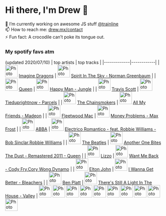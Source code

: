 # Hi there, I'm Drew 👋
🔭 I’m currently working on awesome JS stuff [@trainline](http://trainline.com/)  
📫 How to reach me: [drew.mx/contact](https://drew.mx/contact)  
⚡ Fun fact: A crocodile can’t poke its tongue out.  
### My spotify favs atm
(updated 2020/07/10)
| top artists | top tracks |
|-------------|------------|
| <img src="https://i.scdn.co/image/1cdf5ce3cf329ae433bfa76e88dadeb06653fda9" alt="Photo of Imagine Dragons" width="40px" /> [Imagine Dragons](https://open.spotify.com/artist/53XhwfbYqKCa1cC15pYq2q) | <img src="https://i.scdn.co/image/ab67616d000048515c1c4d3d94d0e845bd1ebec1" alt="Photo of Spirit In The Sky" width="40px" /> [Spirit In The Sky - Norman Greenbaum](https://open.spotify.com/track/0jvN7eQJJt4nxQzgQfZ1SP) |
| <img src="https://i.scdn.co/image/6dd0ffd270903d1884edf9058c49f58b03db893d" alt="Photo of Queen" width="40px" /> [Queen](https://open.spotify.com/artist/1dfeR4HaWDbWqFHLkxsg1d) | <img src="https://i.scdn.co/image/ab67616d00004851ed7161514b659102e49bb589" alt="Photo of Happy Man" width="40px" /> [Happy Man - Jungle](https://open.spotify.com/track/5nF6drlQTtXc5iThQoyONB) |
| <img src="https://i.scdn.co/image/d7a58203669d00936dd5b89ba6f6e192c119532d" alt="Photo of Travis Scott" width="40px" /> [Travis Scott](https://open.spotify.com/artist/0Y5tJX1MQlPlqiwlOH1tJY) | <img src="https://i.scdn.co/image/ab67616d000048515293681f1d72c22430e382e0" alt="Photo of Tieduprightnow" width="40px" /> [Tieduprightnow - Parcels](https://open.spotify.com/track/66tkDkPsznE5zIHNt4QkXB) |
| <img src="https://i.scdn.co/image/caca64268346846a0753ca894b6ff92bb4dfb864" alt="Photo of The Chainsmokers" width="40px" /> [The Chainsmokers](https://open.spotify.com/artist/69GGBxA162lTqCwzJG5jLp) | <img src="https://i.scdn.co/image/ab67616d00004851a5a0567b3b8532a1e090734d" alt="Photo of All My Friends" width="40px" /> [All My Friends - Madeon](https://open.spotify.com/track/7sGTH1fber0bhncNMfNxmt) |
| <img src="https://i.scdn.co/image/4f7f18a93be4af82f876ff9ce79ede8a3cecd712" alt="Photo of Fleetwood Mac" width="40px" /> [Fleetwood Mac](https://open.spotify.com/artist/08GQAI4eElDnROBrJRGE0X) | <img src="https://i.scdn.co/image/ab67616d00004851d2b420a7f33f6cfdcfc77b3b" alt="Photo of Money Problems" width="40px" /> [Money Problems - Max Frost](https://open.spotify.com/track/6RrHDxkgLwNANildGqax05) |
| <img src="https://i.scdn.co/image/91b0c71fb753135bc083a11043797ce05168d00a" alt="Photo of ABBA" width="40px" /> [ABBA](https://open.spotify.com/artist/0LcJLqbBmaGUft1e9Mm8HV) | <img src="https://i.scdn.co/image/ab67616d00004851da0235b62deb6a12490dec79" alt="Photo of Electrico Romantico - feat. Robbie Williams" width="40px" /> [Electrico Romantico - feat. Robbie Williams - Bob Sinclar,Robbie Williams](https://open.spotify.com/track/4qYYZHqXQ8zk9YMVDjoU7A) |
| <img src="https://i.scdn.co/image/0561b59a91a5e904ad2d192747715688d5f05012" alt="Photo of The Beatles" width="40px" /> [The Beatles](https://open.spotify.com/artist/3WrFJ7ztbogyGnTHbHJFl2) | <img src="https://i.scdn.co/image/ab67616d00004851056e90910cbaf5c5b892aeba" alt="Photo of Another One Bites The Dust - Remastered 2011" width="40px" /> [Another One Bites The Dust - Remastered 2011 - Queen](https://open.spotify.com/track/5vdp5UmvTsnMEMESIF2Ym7) |
| <img src="https://i.scdn.co/image/a37585e2cd98ece162eba65f3c13d51a7e2d4bae" alt="Photo of Lizzo" width="40px" /> [Lizzo](https://open.spotify.com/artist/56oDRnqbIiwx4mymNEv7dS) | <img src="https://i.scdn.co/image/ab67616d000048510c75ad91c9ec6586c8f6c18f" alt="Photo of Want Me Back" width="40px" /> [Want Me Back - Cody Fry,Cory Wong,Dynamo](https://open.spotify.com/track/64zfaCPwuuPkEtoNt1jzFx) |
| <img src="https://i.scdn.co/image/566f206dcb14de731784c8a68aec8a46629cc621" alt="Photo of Elton John" width="40px" /> [Elton John](https://open.spotify.com/artist/3PhoLpVuITZKcymswpck5b) | <img src="https://i.scdn.co/image/ab67616d00004851aa31c98f0add81591375af01" alt="Photo of I Wanna Get Better" width="40px" /> [I Wanna Get Better - Bleachers](https://open.spotify.com/track/2UVM22SIyJTpSfsStnpU2I) |
| <img src="https://i.scdn.co/image/85acac0283926e0e386c2ee82b907b6c1b7ce74f" alt="Photo of Ben Platt" width="40px" /> [Ben Platt](https://open.spotify.com/artist/6qGkLCMQkNGOJ079iEcC5k) | <img src="https://i.scdn.co/image/ab67616d000048510cdb4b03fd27a1301592a5e3" alt="Photo of There's Still A Light In The House" width="40px" /> [There's Still A Light In The House - Valley](https://open.spotify.com/track/4MIPNDbxVPWdLwH6A4nsiY) |
<img src="https://i.scdn.co/image/ab67616d00001e025c1c4d3d94d0e845bd1ebec1" alt="Photo of Spirit In The Sky" width="40px" />
<img src="https://i.scdn.co/image/ab67616d00001e02ed7161514b659102e49bb589" alt="Photo of Happy Man" width="40px" />
<img src="https://i.scdn.co/image/ab67616d00001e025293681f1d72c22430e382e0" alt="Photo of Tieduprightnow" width="40px" />
<img src="https://i.scdn.co/image/ab67616d00001e02a5a0567b3b8532a1e090734d" alt="Photo of All My Friends" width="40px" />
<img src="https://i.scdn.co/image/ab67616d00001e02d2b420a7f33f6cfdcfc77b3b" alt="Photo of Money Problems" width="40px" />
<img src="https://i.scdn.co/image/ab67616d00001e02da0235b62deb6a12490dec79" alt="Photo of Electrico Romantico - feat. Robbie Williams" width="40px" />
<img src="https://i.scdn.co/image/ab67616d00001e02056e90910cbaf5c5b892aeba" alt="Photo of Another One Bites The Dust - Remastered 2011" width="40px" />
<img src="https://i.scdn.co/image/ab67616d00001e020c75ad91c9ec6586c8f6c18f" alt="Photo of Want Me Back" width="40px" />
<img src="https://i.scdn.co/image/ab67616d00001e02aa31c98f0add81591375af01" alt="Photo of I Wanna Get Better" width="40px" />
<img src="https://i.scdn.co/image/ab67616d00001e020cdb4b03fd27a1301592a5e3" alt="Photo of There's Still A Light In The House" width="40px" />
